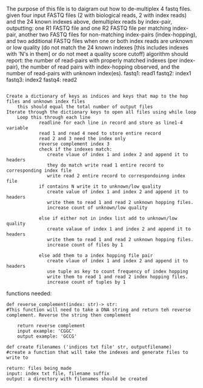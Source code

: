 

The purpose of this file is to daigram out how to de-multiplex 4 fastq files.
given four input FASTQ files (2 with biological reads, 2 with index reads) and the 24 known indexes above, demultiplex reads by index-pair, outputting:
one R1 FASTQ file and one R2 FASTQ file per matching index-pair,
another two FASTQ files for non-matching index-pairs (index-hopping), and
two additional FASTQ files when one or both index reads are unknown or low quality (do not match the 24 known indexes [this includes indexes with 'N's in them] or do not meet a quality score cutoff)
algorithm should report:
the number of read-pairs with properly matched indexes (per index-pair),
the number of read pairs with index-hopping observed, and
the number of read-pairs with unknown index(es).
fastq1: read1
fastq2: index1
fastq3: index2
fastq4: read2
```

Create a dictionary of keys as indices and keys that map to the hop files and unknown index files
    this should equal the total number of output files
Iterate through the dictionary keys to open all files using while loop
    Loop this through each line
            readline for each line in record and store as line1-4 variable
            read 1 and read 4 need to store entire record
            read 2 and 3 need the index only
            reverse complement index 3
            check if the indexes match:
               create vlaue of index 1 and index 2 and append it to headers
               they do match write read 1 entire record to corresponding index file
               write read 2 entire record to correspondoinng index file
            if contains N write it to unknown/low quality
               create value of index 1 and index 2 and append it to headers
               write them to read 1 and read 2 unknown hopping files.
               increase count of unknown/low quality
   
            else if either not in index list add to unknown/low quality
               create valaue of index 1 and index 2 and append it to headers
               write them to read 1 and read 2 unknown hopping files.
               increase count of files by 1

            else add them to a index hopping file pair
               create vlaue of index 1 and index 2 and append it to headers
               use tuple as key to count frequency of index hopping
               write them to read 1 and read 2 index hopping files.
               increase count of tuples by 1

```
functions needed:
``````
def reverse_complement(index: str)-> str:
#This function will need to take a DNA string and return teh reverse complement. Reverse the string then complement

    return reverse complement
    input example: 'CGGC'
    output example: 'GCCG'

def create filenames ('indices txt file' str, outputfilename)
#create a function that will take the indexes and generate files to write to

return: files being made
input: index txt file, filename suffix
output: a directory with filenames should be created




